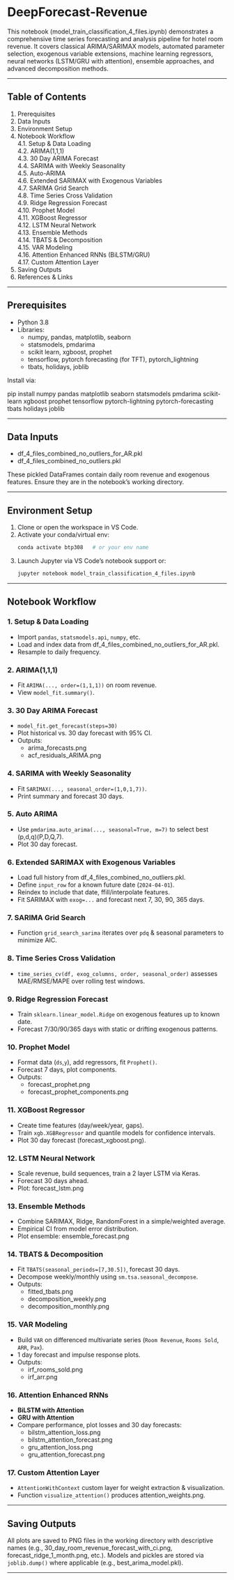 # DeepForecast-Revenue

This notebook (model_train_classification_4_files.ipynb) demonstrates a comprehensive time series forecasting and analysis pipeline for hotel room revenue. It covers classical ARIMA/SARIMAX models, automated parameter selection, exogenous variable extensions, machine learning regressors, neural networks (LSTM/GRU with attention), ensemble approaches, and advanced decomposition methods.

---

## Table of Contents

1. Prerequisites  
2. Data Inputs  
3. Environment Setup  
4. Notebook Workflow  
   4.1. Setup & Data Loading  
   4.2. ARIMA(1,1,1)  
   4.3. 30 Day ARIMA Forecast  
   4.4. SARIMA with Weekly Seasonality  
   4.5. Auto-ARIMA  
   4.6. Extended SARIMAX with Exogenous Variables  
   4.7. SARIMA Grid Search  
   4.8. Time Series Cross Validation  
   4.9. Ridge Regression Forecast  
   4.10. Prophet Model  
   4.11. XGBoost Regressor  
   4.12. LSTM Neural Network  
   4.13. Ensemble Methods  
   4.14. TBATS & Decomposition  
   4.15. VAR Modeling  
   4.16. Attention Enhanced RNNs (BiLSTM/GRU)  
   4.17. Custom Attention Layer  
5. Saving Outputs  
6. References & Links  

---

## Prerequisites

- Python 3.8
- Libraries:
  - numpy, pandas, matplotlib, seaborn  
  - statsmodels, pmdarima  
  - scikit learn, xgboost, prophet  
  - tensorflow, pytorch forecasting (for TFT), pytorch_lightning  
  - tbats, holidays, joblib  

Install via:

pip install numpy pandas matplotlib seaborn statsmodels pmdarima scikit-learn xgboost prophet tensorflow pytorch-lightning pytorch-forecasting tbats holidays joblib

---

## Data Inputs

- df_4_files_combined_no_outliers_for_AR.pkl  
- df_4_files_combined_no_outliers.pkl  

These pickled DataFrames contain daily room revenue and exogenous features. Ensure they are in the notebook’s working directory.

---

## Environment Setup

1. Clone or open the workspace in VS Code.  
2. Activate your conda/virtual env:  
   ```bash
   conda activate btp308   # or your env name
   ```  
3. Launch Jupyter via VS Code’s notebook support or:  
   ```bash
   jupyter notebook model_train_classification_4_files.ipynb
   ```

---

## Notebook Workflow

### 1. Setup & Data Loading
- Import `pandas`, `statsmodels.api`, `numpy`, etc.
- Load and index data from df_4_files_combined_no_outliers_for_AR.pkl.
- Resample to daily frequency.

### 2. ARIMA(1,1,1)
- Fit `ARIMA(..., order=(1,1,1))` on room revenue.  
- View `model_fit.summary()`.

### 3. 30 Day ARIMA Forecast
- `model_fit.get_forecast(steps=30)`  
- Plot historical vs. 30 day forecast with 95% CI.  
- Outputs:  
  - arima_forecasts.png  
  - acf_residuals_ARIMA.png

### 4. SARIMA with Weekly Seasonality
- Fit `SARIMAX(..., seasonal_order=(1,0,1,7))`.  
- Print summary and forecast 30 days.

### 5. Auto ARIMA
- Use `pmdarima.auto_arima(..., seasonal=True, m=7)` to select best (p,d,q)(P,D,Q,7).  
- Plot 30 day forecast.

### 6. Extended SARIMAX with Exogenous Variables
- Load full history from df_4_files_combined_no_outliers.pkl.  
- Define `input_row` for a known future date (`2024-04-01`).  
- Reindex to include that date, ffill/interpolate features.  
- Fit SARIMAX with `exog=...` and forecast next 7, 30, 90, 365 days.

### 7. SARIMA Grid Search
- Function `grid_search_sarima` iterates over `pdq` & seasonal parameters to minimize AIC.

### 8. Time Series Cross Validation
- `time_series_cv(df, exog_columns, order, seasonal_order)` assesses MAE/RMSE/MAPE over rolling test windows.

### 9. Ridge Regression Forecast
- Train `sklearn.linear_model.Ridge` on exogenous features up to known date.  
- Forecast 7/30/90/365 days with static or drifting exogenous patterns.

### 10. Prophet Model
- Format data (`ds`,`y`), add regressors, fit `Prophet()`.  
- Forecast 7 days, plot components.  
- Outputs:  
  - forecast_prophet.png  
  - forecast_prophet_components.png

### 11. XGBoost Regressor
- Create time features (day/week/year, gaps).  
- Train `xgb.XGBRegressor` and quantile models for confidence intervals.  
- Plot 30 day forecast (forecast_xgboost.png).

### 12. LSTM Neural Network
- Scale revenue, build sequences, train a 2 layer LSTM via Keras.  
- Forecast 30 days ahead.  
- Plot: forecast_lstm.png

### 13. Ensemble Methods
- Combine SARIMAX, Ridge, RandomForest in a simple/weighted average.  
- Empirical CI from model error distribution.  
- Plot ensemble: ensemble_forecast.png

### 14. TBATS & Decomposition
- Fit `TBATS(seasonal_periods=[7,30.5])`, forecast 30 days.  
- Decompose weekly/monthly using `sm.tsa.seasonal_decompose`.  
- Outputs:  
  - fitted_tbats.png  
  - decomposition_weekly.png  
  - decomposition_monthly.png

### 15. VAR Modeling
- Build `VAR` on differenced multivariate series (`Room Revenue`, `Rooms Sold`, `ARR`, `Pax`).  
- 1 day forecast and impulse response plots.  
- Outputs:  
  - irf_rooms_sold.png  
  - irf_arr.png

### 16. Attention Enhanced RNNs
- **BiLSTM with Attention**  
- **GRU with Attention**  
- Compare performance, plot losses and 30 day forecasts:
  - bilstm_attention_loss.png  
  - bilstm_attention_forecast.png  
  - gru_attention_loss.png  
  - gru_attention_forecast.png

### 17. Custom Attention Layer
- `AttentionWithContext` custom layer for weight extraction & visualization.  
- Function `visualize_attention()` produces attention_weights.png.

---

## Saving Outputs

All plots are saved to PNG files in the working directory with descriptive names (e.g., 30_day_room_revenue_forecast_with_ci.png, forecast_ridge_1_month.png, etc.). Models and pickles are stored via `joblib.dump()` where applicable (e.g., best_arima_model.pkl).

---
